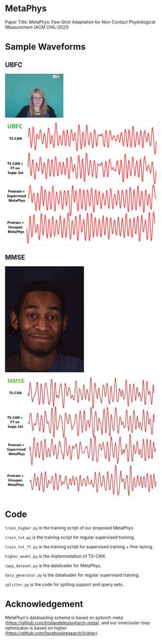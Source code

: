 # MetaPhys
Paper Title: MetaPhys: Few-Shot Adaptation for Non-Contact Physiological Measurement (ACM CHIL-2021)


# Sample Waveforms 

## UBFC 

![Alt Text](./UBFC.gif)

![Alt Text](./ubfc_sample_waveforms.jpg)

## MMSE 

![Alt Text](./MMSE.gif)

![Alt Text](./mmse_sample_waveforms.jpg)

# Code 

`train_higher.py` is the training script of our proposed MetaPhys. 

`train_txt.py` is the training script for regular supervised training. 

`train_txt_ft.py` is the training script for supervised training + fine-tuning. 

`higher_model.py` is the implemnetation of TS-CAN. 

`rppg_dataset.py` is the dataloader for MetaPhys. 

`data_generator.py` is the dataloader for regular supervised training. 

`splitter.py` is the code for spliting support and query sets. 



# Acknowledgement 

MetaPhys's dataloading schema is based on pytorch-meta (https://github.com/tristandeleu/pytorch-meta), and our inner/outer loop optimizaton is based on higher (https://github.com/facebookresearch/higher). 

